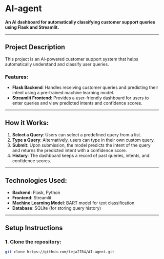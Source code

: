 # AI-agent

**An AI dashboard for automatically classifying customer support queries using Flask and Streamlit.**

---

## Project Description

This project is an AI-powered customer support system that helps automatically understand and classify user queries.

### Features:
- **Flask Backend**: Handles receiving customer queries and predicting their intent using a pre-trained machine learning model.
- **Streamlit Frontend**: Provides a user-friendly dashboard for users to enter queries and view predicted intents and confidence scores.

---

## How it Works:
1. **Select a Query**: Users can select a predefined query from a list.
2. **Type a Query**: Alternatively, users can type in their own custom query.
3. **Submit**: Upon submission, the model predicts the intent of the query and returns the predicted intent with a confidence score.
4. **History**: The dashboard keeps a record of past queries, intents, and confidence scores.

---

## Technologies Used:
- **Backend**: Flask, Python
- **Frontend**: Streamlit
- **Machine Learning Model**: BART model for text classification
- **Database**: SQLite (for storing query history)

---

## Setup Instructions

### 1. Clone the repository:
```bash
git clone https://github.com/teja2704/AI-agent.git
